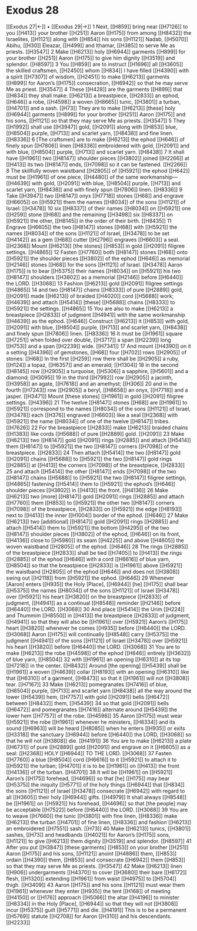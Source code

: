 # Exodus 28
[[Exodus 27|←]] • [[Exodus 29|→]]
1 Next, [[H859]] bring near [[H7126]] to you [[H413]] your brother [[H251]] Aaron [[H175]] from among [[H8432]] the Israelites, [[H1121]] along with [[H854]] his sons [[H1121]] Nadab, [[H5070]] Abihu, [[H30]] Eleazar, [[H499]] and Ithamar, [[H385]] to serve Me as priests. [[H3547]] 
2 Make [[H6213]] holy [[H6944]] garments [[H899]] for your brother [[H251]] Aaron [[H175]] to give him dignity [[H3519]] and splendor. [[H8597]] 
3 You [[H859]] are to instruct [[H1696]] all [[H3605]] the skilled craftsmen, [[H2450]] whom [[H834]] I have filled [[H4390]] with a spirit [[H7307]] of wisdom, [[H2451]] to make [[H6213]] garments [[H899]] for Aaron’s [[H175]] consecration, [[H6942]] so that he may serve Me as priest. [[H3547]] 
4 These [[H428]] are the garments [[H899]] that [[H834]] they shall make: [[H6213]] a breastpiece, [[H2833]] an ephod, [[H646]] a robe, [[H4598]] a woven [[H8665]] tunic, [[H3801]] a turban, [[H4701]] and a sash. [[H73]] They are to make [[H6213]] [these] holy [[H6944]] garments [[H899]] for your brother [[H251]] Aaron [[H175]] and his sons, [[H1121]] so that they may serve Me as priests. [[H3547]] 
5 They [[H1992]] shall use [[H3947]] gold, [[H2091]] along with [[H853]] blue, [[H8504]] purple, [[H713]] and scarlet yarn, [[H8438]] and fine linen. [[H8336]] 
6 [The craftsmen] are to make [[H6213]] the ephod [[H646]] of finely spun [[H7806]] linen [[H8336]] embroidered with gold, [[H2091]] and with blue, [[H8504]] purple, [[H713]] and scarlet yarn. [[H8438]] 
7 It shall have [[H1961]] two [[H8147]] shoulder pieces [[H3802]] joined [[H2266]] at [[H413]] its two [[H8147]] ends, [[H7098]] so it can be fastened. [[H2266]] 
8 The skillfully woven waistband [[H2805]] of [[H5921]] the ephod [[H642]] must be [[H1961]] of one piece, [[H4480]] of the same workmanship— [[H4639]] with gold, [[H2091]] with blue, [[H8504]] purple, [[H713]] and scarlet yarn, [[H8438]] and with finely spun [[H7806]] linen. [[H8336]] 
9 Take [[H3947]] two [[H8147]] onyx [[H7718]] stones [[H68]] and engrave [[H6605]] on [[H5921]] them the names [[H8034]] of the sons [[H1121]] of Israel: [[H3478]] 
10 six [[H8337]] of their names [[H8034]] on [[H5921]] one [[H259]] stone [[H68]] and the remaining [[H3498]] six [[H8337]] on [[H5921]] the other, [[H8145]] in the order of their birth. [[H8435]] 
11 Engrave [[H6605]] the two [[H8147]] stones [[H68]] with [[H5921]] the names [[H8034]] of the sons [[H1121]] of Israel, [[H3478]] to be set [[H4142]] as a gem [[H68]] cutter [[H2796]] engraves [[H6603]] a seal. [[H2368]] Mount [[H6213]] [the stones] [[H853]] in gold [[H2091]] filigree settings. [[H4865]] 
12 Fasten [[H7760]] both [[H8147]] stones [[H68]] onto [[H5921]] the shoulder pieces [[H3802]] of the ephod [[H646]] as memorial [[H2146]] stones [[H68]] for the sons [[H1121]] of Israel. [[H3478]] Aaron [[H175]] is to bear [[H5375]] their names [[H8034]] on [[H5921]] his two [[H8147]] shoulders [[H3802]] as a memorial [[H2146]] before [[H6440]] the LORD. [[H3068]] 
13 Fashion [[H6213]] gold [[H2091]] filigree settings [[H4865]] 
14 and two [[H8147]] chains [[H8333]] of pure [[H2889]] gold, [[H2091]] made [[H6213]] of braided [[H4020]] cord [[H5688]] work; [[H4639]] and attach [[H5414]] [these] [[H5688]] chains [[H8333]] to [[H5921]] the settings. [[H4865]] 
15 You are also to make [[H6213]] a breastpiece [[H2833]] of judgment [[H4941]] with the same workmanship [[H4639]] as the ephod. [[H646]] Construct [[H6213]] it [[H853]] with gold, [[H2091]] with blue, [[H8504]] purple, [[H713]] and scarlet yarn, [[H8438]] and finely spun [[H7806]] linen. [[H8336]] 
16 It must be [[H1961]] square [[H7251]] when folded over double, [[H3717]] a span [[H2239]] long [[H753]] and a span [[H2239]] wide. [[H7341]] 
17 And mount [[H4390]] on it  a setting [[H4396]] of gemstones, [[H68]] four [[H702]] rows [[H2905]] of stones: [[H68]] In the first [[H259]] row there shall be [[H2905]] a ruby, [[H124]] a topaz, [[H6357]] and an emerald; [[H1304]] 
18 in the second [[H8145]] row [[H2905]] a turquoise, [[H5306]] a sapphire, [[H5601]] and a diamond; [[H3095]] 
19 in the third [[H7992]] row [[H2905]] a jacinth, [[H3958]] an agate, [[H7618]] and an amethyst; [[H306]] 
20 and in the fourth [[H7243]] row [[H2905]] a beryl, [[H8658]] an onyx, [[H7718]] and a jasper. [[H3471]] Mount [these stones] [[H1961]] in gold [[H2091]] filigree settings. [[H4396]] 
21 The twelve [[H8147]] stones [[H68]] are [[H1961]] to [[H5921]] correspond to the names [[H8034]] of the sons [[H1121]] of Israel, [[H3478]] each [[H376]] engraved [[H6603]] like a seal [[H2368]] with [[H5921]] the name [[H8034]] of one of the twelve [[H8147]] tribes. [[H7626]] 
22 For the breastpiece [[H2833]] make [[H6213]] braided chains [[H1383]] like cords [[H5688]] of pure [[H2889]] gold. [[H2091]] 
23 Make [[H6213]] two [[H8147]] gold [[H2091]] rings [[H2885]] and attach [[H5414]] them [[H8147]] to [[H5921]] the two [[H8147]] corners [[H7098]] of the breastpiece. [[H2833]] 
24 Then attach [[H5414]] the two [[H8147]] gold [[H2091]] chains [[H5688]] to [[H5921]] the two [[H8147]] gold rings [[H2885]] at [[H413]] the corners [[H7098]] of the breastpiece, [[H2833]] 
25 and attach [[H5414]] the other [[H8147]] ends [[H7098]] of the two [[H8147]] chains [[H5688]] to [[H5921]] the two [[H8147]] filigree settings, [[H4865]] fastening [[H5414]] them to [[H5921]] the ephod’s [[H646]] shoulder pieces [[H3802]] in [[H413]] the front. [[H4136]] 
26 Make [[H6213]] two [more] [[H8147]] gold [[H2091]] rings [[H2885]] and attach [[H7760]] them [[H853]] to [[H5921]] the other two [[H8147]] corners [[H7098]] of the breastpiece, [[H2833]] on [[H5921]] the edge [[H8193]] next to [[H413]] the inner [[H1004]] border of the ephod. [[H646]] 
27 Make [[H6213]] two [additional] [[H8147]] gold [[H2091]] rings [[H2885]] and attach [[H5414]] them to [[H5921]] the bottom [[H4295]] of the two [[H8147]] shoulder pieces [[H3802]] of the ephod, [[H646]] on its front, [[H4136]] close to [[H5980]] its seam [[H4225]] and above [[H4605]] the woven waistband [[H2805]] of the ephod. [[H646]] 
28 The rings [[H2885]] of the breastpiece [[H2833]] shall be tied [[H7405]] to [[H413]] the rings [[H2885]] of the ephod [[H646]] with a cord [[H6616]] of blue yarn, [[H8504]] so that the breastpiece [[H2833]] is [[H1961]] above [[H5921]] the waistband [[H2805]] of the ephod [[H646]] and does not [[H3808]] swing out [[H2118]] from [[H5921]] the ephod. [[H646]] 
29 Whenever [Aaron] enters [[H935]] the Holy [Place], [[H6944]] [he] [[H175]] shall bear [[H5375]] the names [[H8034]] of the sons [[H1121]] of Israel [[H3478]] over [[H5921]] his heart [[H3820]] on the breastpiece [[H2833]] of judgment, [[H4941]] as a continual [[H8548]] reminder [[H2146]] before [[H6440]] the LORD. [[H3068]] 
30 And place [[H5414]] the Urim [[H224]] and Thummim [[H8550]] in [[H413]] the breastpiece [[H2833]] of judgment, [[H4941]] so that they will also be [[H1961]] over [[H5921]] Aaron’s [[H175]] heart [[H3820]] whenever he comes [[H935]] before [[H6440]] the LORD. [[H3068]] Aaron [[H175]] will continually [[H8548]] carry [[H5375]] the judgment [[H4941]] of the sons [[H1121]] of Israel [[H3478]] over [[H5921]] his heart [[H3820]] before [[H6440]] the LORD. [[H3068]] 
31 You are to make [[H6213]] the robe [[H4598]] of the ephod [[H646]] entirely [[H3632]] of blue yarn, [[H8504]] 
32 with [[H1961]] an opening [[H6310]] at its top [[H7218]] in the center. [[H8432]] Around [the opening] [[H5439]] shall be [[H1961]] a woven [[H4639]] collar [[H8193]] with an opening [[H6310]] like that [[H6310]] of a garment, [[H8473]] so that it [[H1961]] will not [[H3808]] tear. [[H7167]] 
33 Make [[H6213]] pomegranates [[H7416]] of blue, [[H8504]] purple, [[H713]] and scarlet yarn [[H8438]] all the way around the lower [[H5439]] hem, [[H7757]] with gold [[H2091]] bells [[H6472]] between [[H8432]] them, [[H5439]] 
34 so that gold [[H2091]] bells [[H6472]] and pomegranates [[H7416]] alternate around [[H5439]] the lower hem [[H7757]] of the robe. [[H4598]] 
35 Aaron [[H175]] must wear [[H5921]] the robe [[H1961]] whenever he ministers, [[H8334]] and its sound [[H6963]] will be heard [[H8085]] when he enters [[H935]] or exits [[H3318]] the sanctuary [[H6944]] before [[H6440]] the LORD, [[H3068]] so that he will not [[H3808]] die. [[H4191]] 
36 You are to make [[H6213]] a plate [[H6731]] of pure [[H2889]] gold [[H2091]] and engrave on it [[H6605]] as a seal: [[H2368]] HOLY [[H6944]] TO THE LORD. [[H3068]] 
37 Fasten [[H7760]] a blue [[H8504]] cord [[H6616]] to it [[H5921]] to attach it to [[H5921]] the turban; [[H4701]] it is to be [[H1961]] on [[H413]] the front [[H4136]] of the turban. [[H4701]] 
38 It will be [[H1961]] on [[H5921]] Aaron’s [[H175]] forehead, [[H4696]] so that [he] [[H175]] may bear [[H5375]] the iniquity [[H5771]] of the holy things [[H6944]] that [[H834]] the sons [[H1121]] of Israel [[H3478]] consecrate [[H6942]] with regard to all [[H3605]] their holy [[H6944]] gifts. [[H4979]] It shall always [[H8548]] be [[H1961]] on [[H5921]] his forehead, [[H4696]] so that [the people] may be acceptable [[H7522]] before [[H6440]] the LORD. [[H3068]] 
39 You are to weave [[H7660]] the tunic [[H3801]] with fine linen, [[H8336]] make [[H6213]] the turban [[H4701]] of fine linen, [[H8336]] and fashion [[H6213]] an embroidered [[H7551]] sash. [[H73]] 
40 Make [[H6213]] tunics, [[H3801]] sashes, [[H73]] and headbands [[H4021]] for Aaron’s [[H175]] sons, [[H1121]] to give [[H6213]] them dignity [[H3519]] and splendor. [[H8597]] 
41 After you put [[H3847]] [these garments] [[H853]] on your brother [[H251]] Aaron [[H175]] and his sons, [[H1121]] anoint [[H4886]] them, [[H853]] ordain [[H4390]] them, [[H853]] and consecrate [[H6942]] them [[H853]] so that they may serve Me as priests. [[H3547]] 
42 Make [[H6213]] linen [[H906]] undergarments [[H4370]] to cover [[H3680]] their  bare [[H6172]] flesh, [[H1320]] extending [[H1961]] from waist [[H4975]] to [[H5704]] thigh. [[H3409]] 
43 Aaron [[H175]] and his sons [[H1121]] must wear them [[H1961]] whenever they enter [[H935]] the tent [[H168]] of meeting [[H4150]] or [[H176]] approach [[H5066]] the altar [[H4196]] to minister [[H8334]] in the Holy [Place], [[H6944]] so that they will not [[H3808]] incur [[H5375]] guilt [[H5771]] and die. [[H4191]] This is to be a permanent [[H5769]] statute [[H2708]] for Aaron [[H310]] and his descendants. [[H2233]] 
